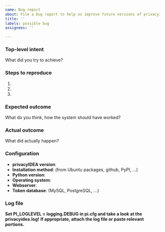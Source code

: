 ```yaml
---
name: Bug report
about: File a bug report to help us improve future versions of privacyIDEA
title: ''
labels: possible bug
assignees: ''

---
```


<!--
Thank you for filing a bug within privacyIDEA. The more information you provide, the easier it is to identify the problem!

Issues are not meant for asking questions! You're welcome to ask questions in our community forum: https://community.privacyidea.org

privacyIDEA is licensed under the AGPL and comes without warranty. If you require reliable, professional help, please consider getting either
- consultancy 
  (https://netknights.it/en/leistungen/one-time-services/)
- or the privacyIDEA Enterprise Edition 
  (https://netknights.it/en/leistungen/service-level-agreements/)
-->

### Top-level intent

What did you try to achieve?

### Steps to reproduce

1.
2.
3.

### Expected outcome

What do you think, how the system should have worked?

### Actual outcome

What did actually happen?

### Configuration

* **privacyIDEA version**:
* **Installation method**: (from Ubuntu packages, github, PyPI, ...)
* **Python version**:
* **Operating system**:
* **Webserver**:
* **Token database**: (MySQL, PostgreSQL, ...)

### Log file

**Set PI_LOGLEVEL = logging.DEBUG in pi.cfg and take a look at the privacyidea.log!**
**If appropriate, attach the log file or paste relevant portions.**
